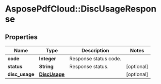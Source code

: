 ﻿# AsposePdfCloud::DiscUsageResponse


## Properties
Name | Type | Description | Notes
------------ | ------------- | ------------- | -------------
**code** | **Integer** | Response status code. | 
**status** | **String** | Response status. | [optional] 
**disc_usage** | [**DiscUsage**](DiscUsage.md) |  | [optional] 


